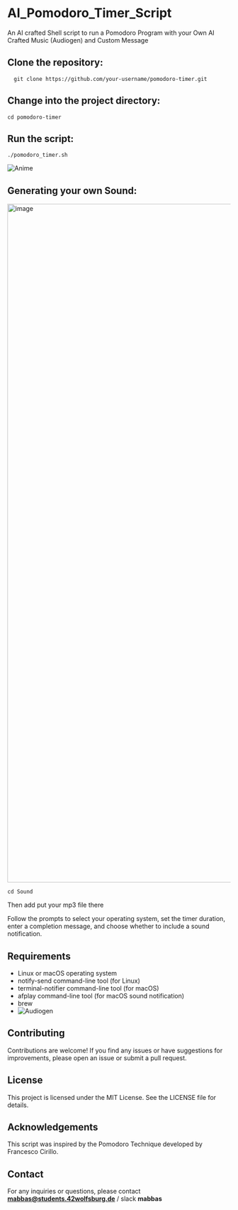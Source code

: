 # AI_Pomodoro_Timer_Script
An AI crafted Shell script to run a Pomodoro Program with your Own AI Crafted Music (Audiogen) and Custom Message

## Clone the repository:

```   git clone https://github.com/your-username/pomodoro-timer.git ```

## Change into the project directory:


```cd pomodoro-timer```

## Run the script:

``` ./pomodoro_timer.sh ```

<p align="center"  width="150" height="150">

![Anime](https://github.com/mdabir1203/Pomodoro_Bang/assets/66947064/64df68e2-6480-4350-8fca-28c04ad61523)

</p>

## Generating your own Sound:


<img width="1529" alt="image" src="https://github.com/mdabir1203/Pomodoro_Bang/assets/66947064/f8f4b6aa-118c-436f-a306-19a6713bfac7">



``` cd Sound ```

Then add put your mp3 file there

Follow the prompts to select your operating system, set the timer duration, enter a completion message, and choose whether to include a sound notification.

## Requirements
- Linux or macOS operating system
- notify-send command-line tool (for Linux)
- terminal-notifier command-line tool (for macOS)
- afplay command-line tool (for macOS sound notification)
- brew
- ![Audiogen](https://github.com/facebookresearch/audiocraft)

## Contributing
Contributions are welcome! If you find any issues or have suggestions for improvements, please open an issue or submit a pull request.

## License
This project is licensed under the MIT License. See the LICENSE file for details.

## Acknowledgements
This script was inspired by the Pomodoro Technique developed by Francesco Cirillo.

## Contact
For any inquiries or questions, please contact **mabbas@students.42wolfsburg.de** / slack **mabbas**
